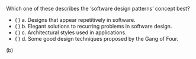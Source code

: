 <panel header="{{ icon_Q_A }} Definition of design patterns">
<question>

Which one of these describes the ‘software design patterns’ concept best?

- ( ) a. Designs that appear repetitively in software.
- ( ) b. Elegant solutions to recurring problems in software design.
- ( ) c. Architectural styles used in applications.
- ( ) d. Some good design techniques proposed by the Gang of Four.

<div slot="answer">

(b)

</div>
</question>
</panel>
